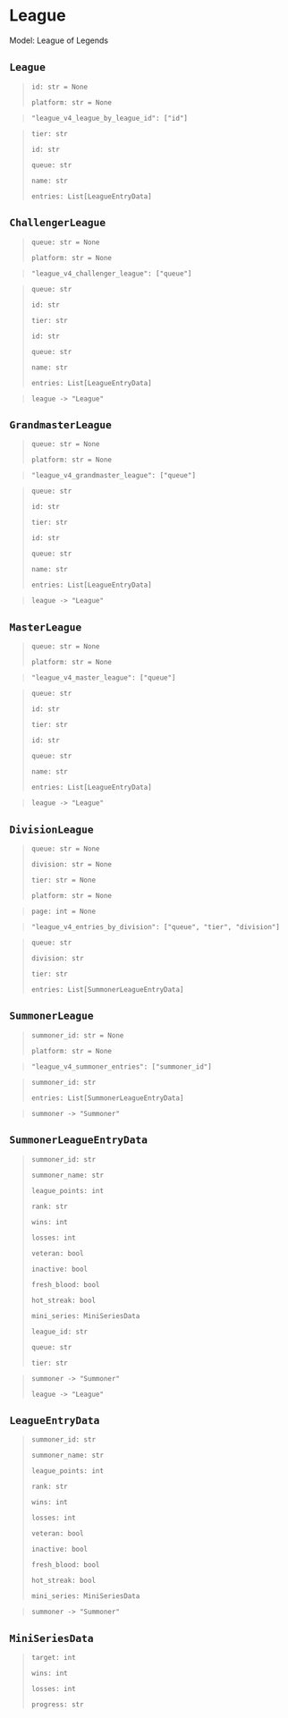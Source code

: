 # League
Model: League of Legends

## `League` <Badge text="Pyot Core" vertical="middle"/>
>`id: str = None` <Badge text="param" type="warning" vertical="middle"/>
>
>`platform: str = None` <Badge text="param" type="warning" vertical="middle"/>

>`"league_v4_league_by_league_id": ["id"]` <Badge text="endpoint" type="error" vertical="middle"/>

>`tier: str`
>
>`id: str`
>
>`queue: str`
>
>`name: str`
>
>`entries: List[LeagueEntryData]`

## `ChallengerLeague` <Badge text="Pyot Core" vertical="middle"/>
>`queue: str = None` <Badge text="param" type="warning" vertical="middle"/>
>
>`platform: str = None` <Badge text="param" type="warning" vertical="middle"/>

>`"league_v4_challenger_league": ["queue"]` <Badge text="endpoint" type="error" vertical="middle"/>

>`queue: str`
>
>`id: str`
>
>`tier: str`
>
>`id: str`
>
>`queue: str`
>
>`name: str`
>
>`entries: List[LeagueEntryData]`

>`league -> "League"` <Badge text="bridge" type="error" vertical="middle"/>

## `GrandmasterLeague` <Badge text="Pyot Core" vertical="middle"/>
>`queue: str = None` <Badge text="param" type="warning" vertical="middle"/>
>
>`platform: str = None` <Badge text="param" type="warning" vertical="middle"/>

>`"league_v4_grandmaster_league": ["queue"]` <Badge text="endpoint" type="error" vertical="middle"/>

>`queue: str`
>
>`id: str`
>
>`tier: str`
>
>`id: str`
>
>`queue: str`
>
>`name: str`
>
>`entries: List[LeagueEntryData]`

>`league -> "League"` <Badge text="bridge" type="error" vertical="middle"/>

## `MasterLeague` <Badge text="Pyot Core" vertical="middle"/>
>`queue: str = None` <Badge text="param" type="warning" vertical="middle"/>
>
>`platform: str = None` <Badge text="param" type="warning" vertical="middle"/>

>`"league_v4_master_league": ["queue"]` <Badge text="endpoint" type="error" vertical="middle"/>

>`queue: str`
>
>`id: str`
>
>`tier: str`
>
>`id: str`
>
>`queue: str`
>
>`name: str`
>
>`entries: List[LeagueEntryData]`

>`league -> "League"` <Badge text="bridge" type="error" vertical="middle"/>

## `DivisionLeague` <Badge text="Pyot Core" vertical="middle"/> <Badge text="Iterable" type="warning" vertical="middle"/>
>`queue: str = None` <Badge text="param" type="warning" vertical="middle"/>
>
>`division: str = None` <Badge text="param" type="warning" vertical="middle"/>
>
>`tier: str = None` <Badge text="param" type="warning" vertical="middle"/>
>
>`platform: str = None` <Badge text="param" type="warning" vertical="middle"/>

>`page: int = None` <Badge text="query" type="error" vertical="middle"/>

>`"league_v4_entries_by_division": ["queue", "tier", "division"]` <Badge text="endpoint" type="error" vertical="middle"/>

>`queue: str`
>
>`division: str`
>
>`tier: str`
>
>`entries: List[SummonerLeagueEntryData]` <Badge text="Iterator" type="warning" vertical="middle"/>


## `SummonerLeague` <Badge text="Pyot Core" vertical="middle"/> <Badge text="Iterable" type="warning" vertical="middle"/>
>`summoner_id: str = None` <Badge text="param" type="warning" vertical="middle"/>
>
>`platform: str = None` <Badge text="param" type="warning" vertical="middle"/>

>`"league_v4_summoner_entries": ["summoner_id"]` <Badge text="endpoint" type="error" vertical="middle"/>

>`summoner_id: str`
>
>`entries: List[SummonerLeagueEntryData]` <Badge text="Iterator" type="warning" vertical="middle"/>

>`summoner -> "Summoner"` <Badge text="bridge" type="error" vertical="middle"/>

## `SummonerLeagueEntryData` <Badge text="Pyot Static" vertical="middle"/>
>`summoner_id: str`
>
>`summoner_name: str`
>
>`league_points: int`
>
>`rank: str`
>
>`wins: int`
>
>`losses: int`
>
>`veteran: bool`
>
>`inactive: bool`
>
>`fresh_blood: bool`
>
>`hot_streak: bool`
>
>`mini_series: MiniSeriesData`
>
>`league_id: str`
>
>`queue: str`
>
>`tier: str`

>`summoner -> "Summoner"` <Badge text="bridge" type="error" vertical="middle"/>
>
>`league -> "League"` <Badge text="bridge" type="error" vertical="middle"/>

## `LeagueEntryData` <Badge text="Pyot Static" vertical="middle"/>
>`summoner_id: str`
>
>`summoner_name: str`
>
>`league_points: int`
>
>`rank: str`
>
>`wins: int`
>
>`losses: int`
>
>`veteran: bool`
>
>`inactive: bool`
>
>`fresh_blood: bool`
>
>`hot_streak: bool`
>
>`mini_series: MiniSeriesData`

>`summoner -> "Summoner"` <Badge text="bridge" type="error" vertical="middle"/>

## `MiniSeriesData` <Badge text="Pyot Static" vertical="middle"/>
>`target: int`
>
>`wins: int`
>
>`losses: int`
>
>`progress: str`
